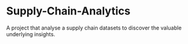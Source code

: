 # Supply-Chain-Analytics
A project that analyse a supply chain datasets to discover the valuable underlying insights.
